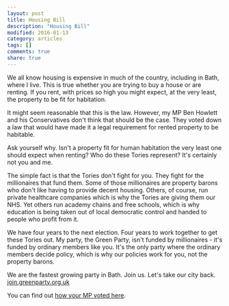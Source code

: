 ```yaml
---
layout: post
title: Housing Bill
description: "Housing Bill"
modified: 2016-01-13
category: articles
tags: []
comments: true
share: true
---
```


We all know housing is expensive in much of the country, including in Bath, where I live.
This is true whether you are trying to buy a house or are renting. If you rent, with
prices so high you might expect, at the very least, the property to be fit for habitation.

It might seem reasonable that this is the law. However, my MP Ben Howlett and his
Conservatives don't think that should be the case. They voted down a law that would have
made it a legal requirement for rented property to be habitable.

Ask yourself why. Isn't a property fit for human habitation the very least one should
expect when renting? Who do these Tories represent? It's certainly not you and me.

The simple fact is that the Tories don't fight for you. They fight for the millionaires
that fund them. Some of those millionaires are property barons who don't like having to
provide decent housing. Others, of course, run private healthcare companies which is why
the Tories are giving them our NHS. Yet others run academy chains and free schools, which
is why education is being taken out of local democratic control and handed to people who
profit from it.

We have four years to the next election. Four years to work together to get these Tories
out. My party, the Green Party, isn't funded by millionaires - it's funded by ordinary
members like you. It's the only party where the ordinary members decide policy, which is
why our policies work for you, not the property barons.

We are the fastest growing party in Bath. Join us. Let's take our city back. 
<a href="http://join.greenparty.org.uk">join.greenparty.org.uk</a>

You can find out <a href="http://i100.independent.co.uk/article/did-your-mp-vote-for-houses-that-are-fit-for-human-habitation--ZkebaiCN8he">
how your MP voted here</a>.

